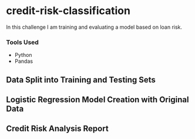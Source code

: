 # credit-risk-classification
In this challenge I am training and evaluating a model based on loan risk.
### Tools Used
* Python
* Pandas

## Data Split into Training and Testing Sets


## Logistic Regression Model Creation with Original Data


## Credit Risk Analysis Report
